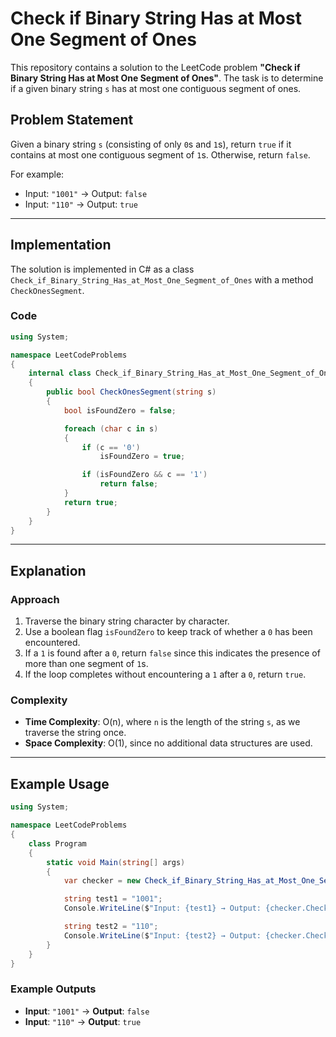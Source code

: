 # Check if Binary String Has at Most One Segment of Ones

This repository contains a solution to the LeetCode problem **"Check if Binary String Has at Most One Segment of Ones"**. The task is to determine if a given binary string `s` has at most one contiguous segment of ones.

## Problem Statement

Given a binary string `s` (consisting of only `0`s and `1`s), return `true` if it contains at most one contiguous segment of `1`s. Otherwise, return `false`.

For example:
- Input: `"1001"` → Output: `false`
- Input: `"110"` → Output: `true`

---

## Implementation

The solution is implemented in C# as a class `Check_if_Binary_String_Has_at_Most_One_Segment_of_Ones` with a method `CheckOnesSegment`.

### Code

```csharp
using System;

namespace LeetCodeProblems
{
    internal class Check_if_Binary_String_Has_at_Most_One_Segment_of_Ones
    {
        public bool CheckOnesSegment(string s)
        {
            bool isFoundZero = false;

            foreach (char c in s)
            {
                if (c == '0')
                    isFoundZero = true;

                if (isFoundZero && c == '1')
                    return false;
            }
            return true;
        }
    }
}
```

---

## Explanation

### Approach
1. Traverse the binary string character by character.
2. Use a boolean flag `isFoundZero` to keep track of whether a `0` has been encountered.
3. If a `1` is found after a `0`, return `false` since this indicates the presence of more than one segment of `1`s.
4. If the loop completes without encountering a `1` after a `0`, return `true`.

### Complexity
- **Time Complexity**: O(n), where `n` is the length of the string `s`, as we traverse the string once.
- **Space Complexity**: O(1), since no additional data structures are used.

---

## Example Usage

```csharp
using System;

namespace LeetCodeProblems
{
    class Program
    {
        static void Main(string[] args)
        {
            var checker = new Check_if_Binary_String_Has_at_Most_One_Segment_of_Ones();

            string test1 = "1001";
            Console.WriteLine($"Input: {test1} → Output: {checker.CheckOnesSegment(test1)}");

            string test2 = "110";
            Console.WriteLine($"Input: {test2} → Output: {checker.CheckOnesSegment(test2)}");
        }
    }
}
```

### Example Outputs
- **Input**: `"1001"` → **Output**: `false`
- **Input**: `"110"` → **Output**: `true`
